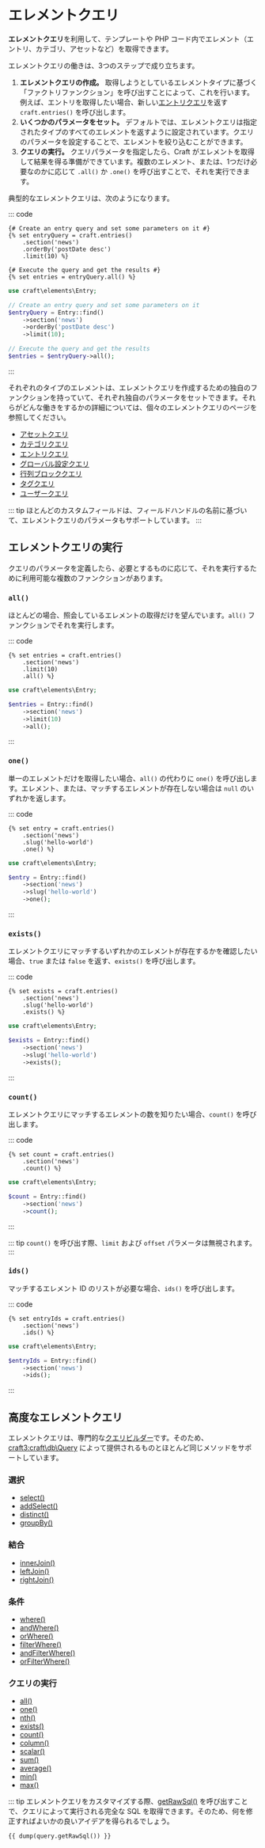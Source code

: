 # エレメントクエリ

**エレメントクエリ**を利用して、テンプレートや PHP コード内でエレメント（エントリ、カテゴリ、アセットなど）を取得できます。

エレメントクエリの働きは、3つのステップで成り立ちます。

1. **エレメントクエリの作成。** 取得しようとしているエレメントタイプに基づく「ファクトリファンクション」を呼び出すことによって、これを行います。例えば、エントリを取得したい場合、新しい[エントリクエリ](entries.md#querying-entries)を返す `craft.entries()` を呼び出します。
2. **いくつかのパラメータをセット。** デフォルトでは、エレメントクエリは指定されたタイプのすべてのエレメントを返すように設定されています。クエリのパラメータを設定することで、エレメントを絞り込むことができます。
3. **クエリの実行。** クエリパラメータを指定したら、Craft がエレメントを取得して結果を得る準備ができています。複数のエレメント、または、1つだけ必要なのかに応じて `.all()` か `.one()` を呼び出すことで、それを実行できます。

典型的なエレメントクエリは、次のようになります。

::: code
```twig
{# Create an entry query and set some parameters on it #}
{% set entryQuery = craft.entries()
    .section('news')
    .orderBy('postDate desc')
    .limit(10) %}

{# Execute the query and get the results #}
{% set entries = entryQuery.all() %}
```
```php
use craft\elements\Entry;

// Create an entry query and set some parameters on it
$entryQuery = Entry::find()
    ->section('news')
    ->orderBy('postDate desc')
    ->limit(10);

// Execute the query and get the results
$entries = $entryQuery->all();
```
:::

それぞれのタイプのエレメントは、エレメントクエリを作成するための独自のファンクションを持っていて、それぞれ独自のパラメータをセットできます。それらがどんな働きをするかの詳細については、個々のエレメントクエリのページを参照してください。

- [アセットクエリ](assets.md#querying-assets)
- [カテゴリクエリ](categories.md#querying-categories)
- [エントリクエリ](entries.md#querying-entries)
- [グローバル設定クエリ](globals.md#querying-globals)
- [行列ブロッククエリ](matrix-blocks.md#querying-matrix-blocks)
- [タグクエリ](tags.md#querying-tags)
- [ユーザークエリ](users.md#querying-users)

::: tip
ほとんどのカスタムフィールドは、フィールドハンドルの名前に基づいて、エレメントクエリのパラメータもサポートしています。
:::

## エレメントクエリの実行

クエリのパラメータを定義したら、必要とするものに応じて、それを実行するために利用可能な複数のファンクションがあります。

### `all()`

ほとんどの場合、照会しているエレメントの取得だけを望んでいます。`all()` ファンクションでそれを実行します。

::: code
```twig
{% set entries = craft.entries()
    .section('news')
    .limit(10)
    .all() %}
```
```php
use craft\elements\Entry;

$entries = Entry::find()
    ->section('news')
    ->limit(10)
    ->all();
```
:::

### `one()`

単一のエレメントだけを取得したい場合、`all()` の代わりに `one()` を呼び出します。エレメント、または、マッチするエレメントが存在しない場合は `null` のいずれかを返します。

::: code
```twig
{% set entry = craft.entries()
    .section('news')
    .slug('hello-world')
    .one() %}
```
```php
use craft\elements\Entry;

$entry = Entry::find()
    ->section('news')
    ->slug('hello-world')
    ->one();
```
:::

### `exists()`

エレメントクエリにマッチするいずれかのエレメントが存在するかを確認したい場合、`true` または `false` を返す、`exists()` を呼び出します。

::: code
```twig
{% set exists = craft.entries()
    .section('news')
    .slug('hello-world')
    .exists() %}
```
```php
use craft\elements\Entry;

$exists = Entry::find()
    ->section('news')
    ->slug('hello-world')
    ->exists();
```
:::

### `count()`

エレメントクエリにマッチするエレメントの数を知りたい場合、`count()` を呼び出します。

::: code
```twig
{% set count = craft.entries()
    .section('news')
    .count() %}
```
```php
use craft\elements\Entry;

$count = Entry::find()
    ->section('news')
    ->count();
```
:::

::: tip
`count()` を呼び出す際、`limit` および `offset` パラメータは無視されます。
:::

### `ids()`

マッチするエレメント ID のリストが必要な場合、`ids()` を呼び出します。

::: code
```twig
{% set entryIds = craft.entries()
    .section('news')
    .ids() %}
```
```php
use craft\elements\Entry;

$entryIds = Entry::find()
    ->section('news')
    ->ids();
```
:::

## 高度なエレメントクエリ

エレメントクエリは、専門的な[クエリビルダー](https://www.yiiframework.com/doc/guide/2.0/en/db-query-builder)です。そのため、<craft3:craft\db\Query> によって提供されるものとほとんど同じメソッドをサポートしています。

### 選択

- [select()](yii2:yii\db\Query::select())
- [addSelect()](yii2:yii\db\Query::addSelect())
- [distinct()](yii2:yii\db\Query::distinct())
- [groupBy()](yii2:yii\db\Query::groupBy())

### 結合

- [innerJoin()](yii2:yii\db\Query::innerJoin())
- [leftJoin()](yii2:yii\db\Query::leftJoin())
- [rightJoin()](yii2:yii\db\Query::rightJoin())

### 条件

- [where()](yii2:yii\db\QueryTrait::where())
- [andWhere()](yii2:yii\db\QueryTrait::andWhere())
- [orWhere()](yii2:yii\db\QueryTrait::orWhere())
- [filterWhere()](yii2:yii\db\QueryTrait::filterWhere())
- [andFilterWhere()](yii2:yii\db\QueryTrait::andFilterWhere())
- [orFilterWhere()](yii2:yii\db\QueryTrait::orFilterWhere())

### クエリの実行

- [all()](yii2:yii\db\Query::all())
- [one()](yii2:yii\db\Query::one())
- [nth()](craft3:craft\db\Query::nth())
- [exists()](yii2:yii\db\Query::exists())
- [count()](yii2:yii\db\Query::count())
- [column()](yii2:yii\db\Query::column())
- [scalar()](yii2:yii\db\Query::scalar())
- [sum()](yii2:yii\db\Query::sum())
- [average()](yii2:yii\db\Query::average())
- [min()](yii2:yii\db\Query::min())
- [max()](yii2:yii\db\Query::max())

::: tip
エレメントクエリをカスタマイズする際、[getRawSql()](craft3:craft\db\Query::getRawSql()) を呼び出すことで、クエリによって実行される完全な SQL を取得できます。そのため、何を修正すればよいかの良いアイデアを得られるでしょう。

```twig
{{ dump(query.getRawSql()) }}
```
